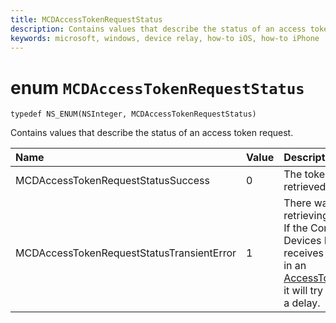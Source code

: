 ```yaml
---
title: MCDAccessTokenRequestStatus
description: Contains values that describe the status of an access token request.
keywords: microsoft, windows, device relay, how-to iOS, how-to iPhone 
---
```


# enum `MCDAccessTokenRequestStatus`

```
typedef NS_ENUM(NSInteger, MCDAccessTokenRequestStatus)
```

Contains values that describe the status of an access token request.

|Name | Value | Description |
|:-- |:-- |:-- |
|MCDAccessTokenRequestStatusSuccess|0|The token was retrieved.|
|MCDAccessTokenRequestStatusTransientError|1| There was an error retrieving the token. If the Connected Devices Platform receives this value in an [AccessTokenResult](AccessTokenResult.md), it will try again after a delay.|